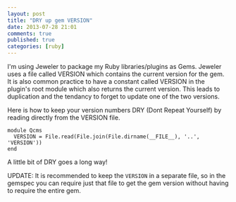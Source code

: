 ```yaml
---
layout: post
title: "DRY up gem VERSION"
date: 2013-07-28 21:01
comments: true
published: true
categories: [ruby]
---
```


I'm using Jeweler to package my Ruby libraries/plugins as Gems. Jeweler uses a file called VERSION which contains the current version for the gem. It is also common practice to have a constant called VERSION in the plugin's root module which also returns the current version. This leads to duplication and the tendancy to forget to update one of the two versions. 

Here is how to keep your version numbers DRY (Dont Repeat Yourself) by reading directly from the VERSION file.

```
module Qcms
  VERSION = File.read(File.join(File.dirname(__FILE__), '..', 'VERSION'))
end
```

A little bit of DRY goes a long way!

UPDATE: It is recommended to keep the `VERSION` in a separate file, so in the gemspec you can require just that file to get the gem version without having to require the entire gem. 
